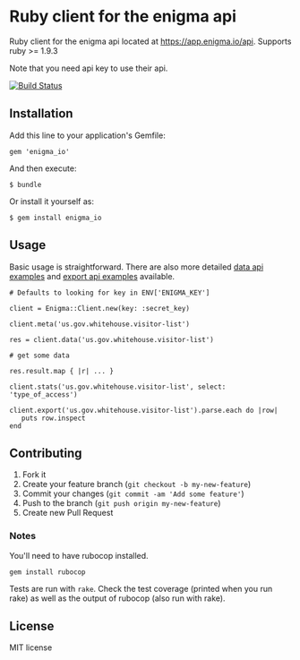 # Ruby client for the enigma api

Ruby client for the enigma api located at https://app.enigma.io/api. Supports ruby >= 1.9.3

Note that you need api key to use their api.

[![Build Status](https://travis-ci.org/scpike/enigma.png?branch=master)](https://travis-ci.org/scpike/enigma)

## Installation

Add this line to your application's Gemfile:

    gem 'enigma_io'

And then execute:

    $ bundle

Or install it yourself as:

    $ gem install enigma_io

## Usage

Basic usage is straightforward. There are also more detailed [data api examples](examples/data.md) and [export api examples](examples/export.md) available.

    # Defaults to looking for key in ENV['ENIGMA_KEY']

    client = Enigma::Client.new(key: :secret_key)

    client.meta('us.gov.whitehouse.visitor-list')

    res = client.data('us.gov.whitehouse.visitor-list')

    # get some data

    res.result.map { |r| ... }

    client.stats('us.gov.whitehouse.visitor-list', select: 'type_of_access')

    client.export('us.gov.whitehouse.visitor-list').parse.each do |row|
       puts row.inspect
    end

## Contributing

1. Fork it
2. Create your feature branch (`git checkout -b my-new-feature`)
3. Commit your changes (`git commit -am 'Add some feature'`)
4. Push to the branch (`git push origin my-new-feature`)
5. Create new Pull Request

### Notes

You'll need to have rubocop installed.

    gem install rubocop

Tests are run with `rake`. Check the test coverage (printed when you
run rake) as well as the output of rubocop (also run with rake).

## License

MIT license
